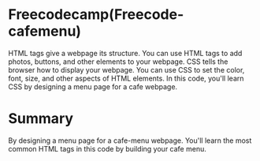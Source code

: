 # Freecodecamp(Freecode-cafemenu)
HTML tags give a webpage its structure. You can use HTML tags to add photos, buttons, and other elements to your webpage.
CSS tells the browser how to display your webpage. You can use CSS to set the color, font, size, and other aspects of HTML elements.
In this code, you'll learn CSS by designing a menu page for a cafe webpage.
# Summary
By designing a menu page for a cafe-menu webpage. You'll learn the most common HTML tags in this code by building your cafe menu.